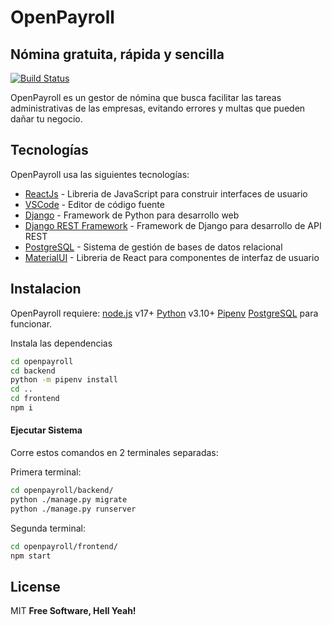 # OpenPayroll
## Nómina gratuita, rápida y sencilla
[![Build Status](https://travis-ci.org/joemccann/dillinger.svg?branch=master)](https://github.com/RoboGodzilla/open-payroll)

OpenPayroll es un gestor de nómina que busca facilitar las tareas administrativas de las empresas,
evitando errores y multas que pueden dañar tu negocio.

## Tecnologías

OpenPayroll usa las siguientes tecnologías:
- [ReactJs] - Libreria de JavaScript para construir interfaces de usuario
- [VSCode] - Editor de código fuente
- [Django] - Framework de Python para desarrollo web
- [Django REST Framework] - Framework de Django para desarrollo de API REST
- [PostgreSQL] - Sistema de gestión de bases de datos relacional
- [MaterialUI] - Libreria de React para componentes de interfaz de usuario

## Instalacion

OpenPayroll requiere:
[node.js] v17+
[Python](https://www.python.org/downloads/) v3.10+
[Pipenv](https://pipenv.pypa.io/en/latest/)
[PostgreSQL]
para funcionar.

Instala las dependencias

```sh
cd openpayroll
cd backend
python -m pipenv install
cd ..
cd frontend
npm i
```

#### Ejecutar Sistema

Corre estos comandos en 2 terminales separadas:

Primera terminal:
```sh
cd openpayroll/backend/
python ./manage.py migrate
python ./manage.py runserver
```
Segunda terminal:
```sh
cd openpayroll/frontend/
npm start
```

## License

MIT
**Free Software, Hell Yeah!**

[//]: # (Estos son links de referencia)

   [node.js]: <http://nodejs.org>
   [ReactJs]: <https://es.reactjs.org/>
   [VSCode]: <https://code.visualstudio.com/>
   [Django]: <https://www.djangoproject.com/>
   [Django REST Framework]: <https://www.django-rest-framework.org/>
   [PostgreSQL]: <https://www.postgresql.org/download/>
   [MaterialUI]: <https://mui.com/>
   [Formik]: <https://formik.org/>

